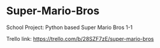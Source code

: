 # Super-Mario-Bros
School Project: Python based Super Mario Bros 1-1

Trello link: https://trello.com/b/28SZF7zE/super-mario-bros
